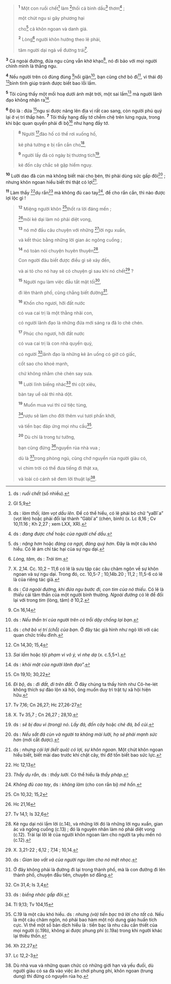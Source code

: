 > <sup><b>1</b></sup> Một con ruồi chết[^1-59e9de76-dd36-44eb-8e58-fc4b95bec15f] làm [^1@-59e9de76-dd36-44eb-8e58-fc4b95bec15f]thối cả bình dầu[^2-59e9de76-dd36-44eb-8e58-fc4b95bec15f] thơm[^3-59e9de76-dd36-44eb-8e58-fc4b95bec15f] ;
>
> một chút ngu si gây phương hại
>
> cho[^4-59e9de76-dd36-44eb-8e58-fc4b95bec15f] cả khôn ngoan và danh giá.
>
> <sup><b>2</b></sup> Lòng[^5-59e9de76-dd36-44eb-8e58-fc4b95bec15f] người khôn hướng theo lẽ phải,
>
> tâm người dại ngả về đường trái[^6-59e9de76-dd36-44eb-8e58-fc4b95bec15f].

<sup><b>3</b></sup> Cả ngoài đường, đứa ngu cũng vẫn khờ khạo[^7-59e9de76-dd36-44eb-8e58-fc4b95bec15f], nó đi bảo với mọi người chính mình là thằng ngu.

<sup><b>4</b></sup> Nếu người trên có đùng đùng [^2@-59e9de76-dd36-44eb-8e58-fc4b95bec15f]nổi giận[^8-59e9de76-dd36-44eb-8e58-fc4b95bec15f], bạn cũng chớ bỏ đi[^9-59e9de76-dd36-44eb-8e58-fc4b95bec15f], vì thái độ [^3@-59e9de76-dd36-44eb-8e58-fc4b95bec15f]bình tĩnh giúp tránh được biết bao lỗi lầm.

<sup><b>5</b></sup> Tôi cũng thấy một mối hoạ dưới ánh mặt trời, một sai lầm[^10-59e9de76-dd36-44eb-8e58-fc4b95bec15f] mà người lãnh đạo không nhận ra[^11-59e9de76-dd36-44eb-8e58-fc4b95bec15f].

<sup><b>6</b></sup> Đó là : đứa [^4@-59e9de76-dd36-44eb-8e58-fc4b95bec15f]ngu si được nâng lên địa vị rất cao sang, còn người phú quý lại ở vị trí thấp hèn. <sup><b>7</b></sup> Tôi thấy hạng đầy tớ chễm chệ trên lưng ngựa, trong khi bậc quan quyền phải đi bộ[^12-59e9de76-dd36-44eb-8e58-fc4b95bec15f] như hạng đầy tớ.

> <sup><b>8</b></sup> Người [^5@-59e9de76-dd36-44eb-8e58-fc4b95bec15f]đào hố có thể rơi xuống hố,
>
> kẻ phá tường e bị rắn cắn cho[^13-59e9de76-dd36-44eb-8e58-fc4b95bec15f],
>
> <sup><b>9</b></sup> người lấy đá có ngày bị thương tích[^14-59e9de76-dd36-44eb-8e58-fc4b95bec15f],
>
> kẻ đốn cây chắc sẽ gặp hiểm nguy.

<sup><b>10</b></sup> Lưỡi dao đã cùn mà không biết mài cho bén, thì phải dùng sức gấp đôi[^15-59e9de76-dd36-44eb-8e58-fc4b95bec15f] ; nhưng khôn ngoan hiểu biết thì thật có lợi[^16-59e9de76-dd36-44eb-8e58-fc4b95bec15f].

<sup><b>11</b></sup> Làm thầy [^6@-59e9de76-dd36-44eb-8e58-fc4b95bec15f]dụ rắn[^17-59e9de76-dd36-44eb-8e58-fc4b95bec15f] mà không đủ cao tay[^18-59e9de76-dd36-44eb-8e58-fc4b95bec15f], để cho rắn cắn, thì nào được lợi lộc gì !

> <sup><b>12</b></sup> Miệng người khôn [^7@-59e9de76-dd36-44eb-8e58-fc4b95bec15f]thốt ra lời đáng mến ;
>
> [^8@-59e9de76-dd36-44eb-8e58-fc4b95bec15f]môi kẻ dại làm nó phải diệt vong,
>
> <sup><b>13</b></sup> nó mở đầu câu chuyện với những [^9@-59e9de76-dd36-44eb-8e58-fc4b95bec15f]lời ngu xuẩn,
>
> và kết thúc bằng những lời gian ác ngông cuồng ;
>
> <sup><b>14</b></sup> nó toàn nói chuyện huyên thuyên[^19-59e9de76-dd36-44eb-8e58-fc4b95bec15f].
>
> Con người đâu biết được điều gì sẽ xảy đến,
>
> và ai tỏ cho nó hay sẽ có chuyện gì sau khi nó chết[^20-59e9de76-dd36-44eb-8e58-fc4b95bec15f] ?
>
> <sup><b>15</b></sup> Người ngu làm việc đầu tắt mặt tối[^21-59e9de76-dd36-44eb-8e58-fc4b95bec15f],
>
> đi lên thành phố, cũng chẳng biết đường[^22-59e9de76-dd36-44eb-8e58-fc4b95bec15f].
>
> <sup><b>16</b></sup> Khốn cho ngươi, hỡi đất nước
>
> có vua cai trị là một thằng nhãi con,
>
> có người lãnh đạo là những đứa mới sáng ra đã lo chè chén.
>
> <sup><b>17</b></sup> Phúc cho ngươi, hỡi đất nước
>
> có vua cai trị là con nhà quyền quý,
>
> có người [^10@-59e9de76-dd36-44eb-8e58-fc4b95bec15f]lãnh đạo là những kẻ ăn uống có giờ có giấc,
>
> cốt sao cho khoẻ mạnh,
>
> chứ không nhằm chè chén say sưa.
>
> <sup><b>18</b></sup> Lười lĩnh biếng nhác[^23-59e9de76-dd36-44eb-8e58-fc4b95bec15f] thì cột xiêu,
>
> bàn tay uể oải thì nhà dột.
>
> <sup><b>19</b></sup> Muốn mua vui thì cứ tiệc tùng,
>
> [^11@-59e9de76-dd36-44eb-8e58-fc4b95bec15f]rượu sẽ làm cho đời thêm vui tươi phấn khởi,
>
> và tiền bạc đáp ứng mọi nhu cầu[^24-59e9de76-dd36-44eb-8e58-fc4b95bec15f].
>
> <sup><b>20</b></sup> Dù chỉ là trong tư tưởng,
>
> bạn cũng đừng [^12@-59e9de76-dd36-44eb-8e58-fc4b95bec15f]nguyền rủa nhà vua ;
>
> dù là [^13@-59e9de76-dd36-44eb-8e58-fc4b95bec15f]trong phòng ngủ, cũng chớ nguyền rủa người giàu có,
>
> vì chim trời có thể đưa tiếng đi thật xa,
>
> và loài có cánh sẽ đem lời thuật lại[^25-59e9de76-dd36-44eb-8e58-fc4b95bec15f].

[^1-59e9de76-dd36-44eb-8e58-fc4b95bec15f]: ds : *ruồi chết* (số nhiều).
[^2-59e9de76-dd36-44eb-8e58-fc4b95bec15f]: ds : *làm thối, làm vọt dầu lên*. Để có thể hiểu, có lẽ phải bỏ chữ “yaBî\`a” (vọt lên) hoặc phải đổi lại thành “Gäbî\`a” (chén, bình) (x. Lc 8,16 ; Cv 10,11.16 ; Kh 2,27 ; xem LXX, XR).
[^3-59e9de76-dd36-44eb-8e58-fc4b95bec15f]: ds : *đang được chế* hoặc *của người chế dầu*.
[^4-59e9de76-dd36-44eb-8e58-fc4b95bec15f]: ds : *nặng hơn* hoặc *đáng ca ngợi, đáng quý hơn*. Đây là một câu khó hiểu. Có lẽ ám chỉ tác hại của sự ngu dại.
[^5-59e9de76-dd36-44eb-8e58-fc4b95bec15f]: *Lòng, tâm*, ds : *Trái tim*.
[^6-59e9de76-dd36-44eb-8e58-fc4b95bec15f]: X. 2,14. Cc. 10,2 – 11,6 có lẽ là sưu tập các câu châm ngôn về sự khôn ngoan và sự ngu dại. Trong đó, cc. 10,5-7 ; 10,14b.20 ; 11,2 ; 11,5-6 có lẽ là của riêng tác giả.
[^7-59e9de76-dd36-44eb-8e58-fc4b95bec15f]: ds : *Cả ngoài đường, khi đứa ngu bước đi, con tim của nó thiếu*. Có lẽ là *thiếu* cái tâm thần của một người bình thường. *Ngoài đường* có lẽ để đối lại với trong *tim* (lòng, tâm) ở 10,2.
[^8-59e9de76-dd36-44eb-8e58-fc4b95bec15f]: ds : *Nếu thần trí của người trên có trỗi dậy chống lại bạn*.
[^9-59e9de76-dd36-44eb-8e58-fc4b95bec15f]: ds : *chớ bỏ vị trí (chỗ) của bạn*. Ở đây tác giả hình như ngỏ lời với các quan chức triều đình.
[^10-59e9de76-dd36-44eb-8e58-fc4b95bec15f]: *Sai lầm* hoặc *tội phạm vì vô ý, vì nhẹ dạ* (x. c.5,5+).
[^11-59e9de76-dd36-44eb-8e58-fc4b95bec15f]: ds : *khỏi mặt của người lãnh đạo*”.
[^12-59e9de76-dd36-44eb-8e58-fc4b95bec15f]: *Đi bộ*, ds : *đi đất, đi trên đất*. Ở đây chúng ta thấy hình như Cô-he-lét không thích sự đảo lộn xã hội, ông muốn duy trì trật tự xã hội hiện hữu.
[^13-59e9de76-dd36-44eb-8e58-fc4b95bec15f]: X. Tv 35,7 ; Cn 26,27 ; 28,10.
[^14-59e9de76-dd36-44eb-8e58-fc4b95bec15f]: ds : *sẽ bị đau vì (trong) nó*. *Lấy đá, đốn cây* hoặc *chẻ đá, bổ củi*.
[^15-59e9de76-dd36-44eb-8e58-fc4b95bec15f]: ds : *Nếu sắt đã cùn và người ta không mài lưỡi, họ sẽ phải mạnh sức hơn* (mới cắt được).
[^16-59e9de76-dd36-44eb-8e58-fc4b95bec15f]: ds : *nhưng cái lợi (kết quả) có lợi, sự khôn ngoan*. Một chút khôn ngoan hiểu biết, biết mài dao trước khi chặt cây, thì đỡ tốn biết bao sức lực.
[^17-59e9de76-dd36-44eb-8e58-fc4b95bec15f]: *Thầy dụ rắn*, ds : *thầy lưỡi*. Có thể hiểu là *thầy pháp*.
[^18-59e9de76-dd36-44eb-8e58-fc4b95bec15f]: *Không đủ cao tay*, ds : *không làm* (cho con rắn bị) *mê hồn*.
[^19-59e9de76-dd36-44eb-8e58-fc4b95bec15f]: Kẻ ngu dại nói lắm lời (c.14), và những lời đó là những lời ngu xuẩn, gian ác và ngông cuồng (c.13) ; đó là nguyên nhân làm nó phải diệt vong (c.12). Trái lại lời lẽ của người khôn ngoan làm cho người ta yêu mến nó (c.12).
[^20-59e9de76-dd36-44eb-8e58-fc4b95bec15f]: X. 3,21-22 ; 6,12 ; 7,14 ; 10,14.
[^21-59e9de76-dd36-44eb-8e58-fc4b95bec15f]: ds : *Gian lao vất vả của người ngu làm cho nó mệt nhọc*.
[^22-59e9de76-dd36-44eb-8e58-fc4b95bec15f]: Ở đây không phải là đường đi lại trong thành phố, mà là con đường đi lên thành phố, chuyện đầu tiên, chuyện sơ đẳng.
[^23-59e9de76-dd36-44eb-8e58-fc4b95bec15f]: ds : *biếng nhác gấp đôi*.
[^24-59e9de76-dd36-44eb-8e58-fc4b95bec15f]: C.19 là một câu khó hiểu. ds : *nhưng (và) tiền bạc trả lời cho tất cả*. Nếu là một câu châm ngôn, nó phải bao hàm một nội dung giáo huấn tích cực. Vì thế một số bản dịch hiểu là : tiền bạc là nhu cầu cần thiết của mọi người (c.19b), không ai được phung phí (c.19a) trong khi người khác lại thiếu thốn.
[^25-59e9de76-dd36-44eb-8e58-fc4b95bec15f]: Dù nhà vua và những quan chức có những giới hạn và yếu đuối, dù người giàu có sa đà vào việc ăn chơi phung phí, khôn ngoan (trung dung) thì đừng có nguyền rủa họ.
[^1@-59e9de76-dd36-44eb-8e58-fc4b95bec15f]: Gl 5,9
[^2@-59e9de76-dd36-44eb-8e58-fc4b95bec15f]: Cn 16,14
[^3@-59e9de76-dd36-44eb-8e58-fc4b95bec15f]: Cn 14,30; 15,4
[^4@-59e9de76-dd36-44eb-8e58-fc4b95bec15f]: Cn 19,10; 30,22
[^5@-59e9de76-dd36-44eb-8e58-fc4b95bec15f]: Tv 7,16; Cn 26,27; Hc 27,26-27
[^6@-59e9de76-dd36-44eb-8e58-fc4b95bec15f]: Hc 12,13
[^7@-59e9de76-dd36-44eb-8e58-fc4b95bec15f]: Cn 10,32; 15,2
[^8@-59e9de76-dd36-44eb-8e58-fc4b95bec15f]: Hc 21,16
[^9@-59e9de76-dd36-44eb-8e58-fc4b95bec15f]: Tv 14,1; Is 32,6
[^10@-59e9de76-dd36-44eb-8e58-fc4b95bec15f]: Cn 31,4; Is 3,4
[^11@-59e9de76-dd36-44eb-8e58-fc4b95bec15f]: Tl 9,13; Tv 104,15
[^12@-59e9de76-dd36-44eb-8e58-fc4b95bec15f]: Xh 22,27
[^13@-59e9de76-dd36-44eb-8e58-fc4b95bec15f]: Lc 12,2-3